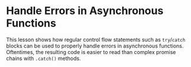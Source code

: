 # Handle Errors in Asynchronous Functions

This lesson shows how regular control flow statements such as `try`/`catch` blocks can be used to properly handle errors in asynchronous functions. Oftentimes, the resulting code is easier to read than complex promise chains with `.catch()` methods.
